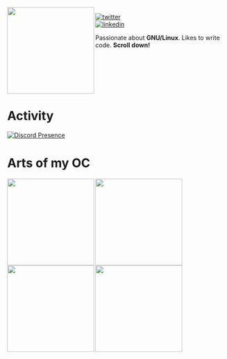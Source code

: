 <img align="left" src="https://huntears.github.io/sleep/Com_2_min.png" width=200>

<!-- [![pgp](https://img.shields.io/badge/pgp-0xF83424824B3E4B90-313131?style=flat-square&labelColor=313131&color=313131)](https://github.com/orhun.gpg) -->
[![twitter](https://img.shields.io/badge/-@Huntears__-313131?style=flat-square&labelColor=313131&logo=twitter&logoColor=white&color=313131)](https://twitter.com/Huntears_)  
[![linkedin](https://img.shields.io/badge/-@alexandre--flion-313131?style=flat-square&labelColor=313131&logo=LinkedIn&logoColor=white&color=313131)](https://www.linkedin.com/in/alexandre-flion/)

Passionate about **GNU/Linux**. Likes to write code. **Scroll down!**

<!-- Ok I know this is not the good way to do it, but for now it will do -->
<br/>
<br/>
<br/>
<br/>
<br/>

# Activity
[![Discord Presence](https://lanyard-profile-readme.vercel.app/api/293802685700767745)](https://discord.com/users/293802685700767745)

# Arts of my OC
<img align="left" src="https://huntears.github.io/sleep/NewHuntears1-min.png" width=200>
<img align="left" src="https://huntears.github.io/sleep/1_com.png" width=200>
<img align="left" src="https://huntears.github.io/sleep/2_com.png" width=200>
<img align="left" src="https://huntears.github.io/sleep/3_com.png" width=200>
